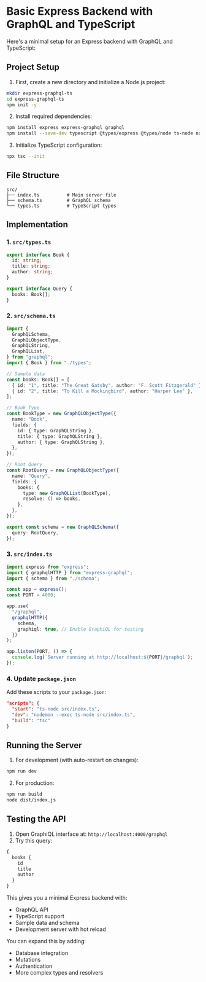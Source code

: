 # Basic Express Backend with GraphQL and TypeScript

Here's a minimal setup for an Express backend with GraphQL and TypeScript:

## Project Setup

1. First, create a new directory and initialize a Node.js project:

```bash
mkdir express-graphql-ts
cd express-graphql-ts
npm init -y
```

2. Install required dependencies:

```bash
npm install express express-graphql graphql
npm install --save-dev typescript @types/express @types/node ts-node nodemon
```

3. Initialize TypeScript configuration:

```bash
npx tsc --init
```

## File Structure

```
src/
├── index.ts          # Main server file
├── schema.ts         # GraphQL schema
└── types.ts          # TypeScript types
```

## Implementation

### 1. `src/types.ts`

```typescript
export interface Book {
  id: string;
  title: string;
  author: string;
}

export interface Query {
  books: Book[];
}
```

### 2. `src/schema.ts`

```typescript
import {
  GraphQLSchema,
  GraphQLObjectType,
  GraphQLString,
  GraphQLList,
} from "graphql";
import { Book } from "./types";

// Sample data
const books: Book[] = [
  { id: "1", title: "The Great Gatsby", author: "F. Scott Fitzgerald" },
  { id: "2", title: "To Kill a Mockingbird", author: "Harper Lee" },
];

// Book Type
const BookType = new GraphQLObjectType({
  name: "Book",
  fields: {
    id: { type: GraphQLString },
    title: { type: GraphQLString },
    author: { type: GraphQLString },
  },
});

// Root Query
const RootQuery = new GraphQLObjectType({
  name: "Query",
  fields: {
    books: {
      type: new GraphQLList(BookType),
      resolve: () => books,
    },
  },
});

export const schema = new GraphQLSchema({
  query: RootQuery,
});
```

### 3. `src/index.ts`

```typescript
import express from "express";
import { graphqlHTTP } from "express-graphql";
import { schema } from "./schema";

const app = express();
const PORT = 4000;

app.use(
  "/graphql",
  graphqlHTTP({
    schema,
    graphiql: true, // Enable GraphiQL for testing
  })
);

app.listen(PORT, () => {
  console.log(`Server running at http://localhost:${PORT}/graphql`);
});
```

### 4. Update `package.json`

Add these scripts to your `package.json`:

```json
"scripts": {
  "start": "ts-node src/index.ts",
  "dev": "nodemon --exec ts-node src/index.ts",
  "build": "tsc"
}
```

## Running the Server

1. For development (with auto-restart on changes):

```bash
npm run dev
```

2. For production:

```bash
npm run build
node dist/index.js
```

## Testing the API

1. Open GraphiQL interface at: `http://localhost:4000/graphql`
2. Try this query:

```graphql
{
  books {
    id
    title
    author
  }
}
```

This gives you a minimal Express backend with:

- GraphQL API
- TypeScript support
- Sample data and schema
- Development server with hot reload

You can expand this by adding:

- Database integration
- Mutations
- Authentication
- More complex types and resolvers
